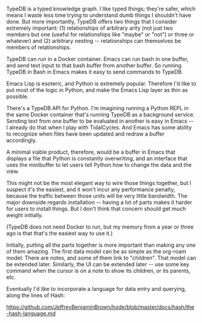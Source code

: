 TypeDB is a typed knowledge graph. I like typed things; they're safer, which means I waste less time trying to understand dumb things I shouldn't have done. But more importantly, TypeDB offers two things that I consider extremely important: (1) relationships of arbitrary arity (not just two members but one (useful for relationships like "maybe" or "not") or three or whatever) and (2) arbitrary nesting -- relationships can themselves be members of relationships.

TypeDB can run in a Docker container. Emacs can run bash in one buffer, and send text input to that bash buffer from another buffer. So running TypeDB in Bash in Emacs makes it easy to send commands to TypeDB.

Emacs Lisp is esoteric, and Python is extremely popular. Therefore I'd like to put most of the logic in Python, and make the Emacs Lisp layer as thin as possible.

There's a TypeDB API for Python. I'm imagining running a Python REPL in the same Docker container that's running TypeDB as a background service. Sending text from one buffer to be evaluated in another is easy in Emacs -- I already do that when I play with TidalCycles. And Emacs has some ability to recognize when files have been updated and redraw a buffer accordingly.

A minimal viable product, therefore, would be a buffer in Emacs that displays a file that Python is constantly overwriting, and an interface that uses the minibuffer to let users tell Python how to change the data and the view.

This might not be the most elegant way to wire those things together, but I suspect it's the easiest, and it won't incur any performance penalty, because the traffic between those units will be very little bandwidth. The major downside regards installation -- having a lot of parts makes it harder for users to install things. But I don't think that concern should get much weight initially.

(TypeDB does not need Docker to run, but my memory from a year or three ago is that that's the easiest way to use it.)

Initially, putting all the parts together is more important than making any one of them amazing. The first data model can be as simple as the org-roam model: There are notes, and some of them link to "children". That model can be extended later. Similarly, the UI can be extended later -- use some key command when the cursor is on a note to show its children, or its parents, etc.

Eventually I'd like to incorporate a language for data entry and querying, along the lines of Hash:

https://github.com/JeffreyBenjaminBrown/hode/blob/master/docs/hash/the-hash-language.md
